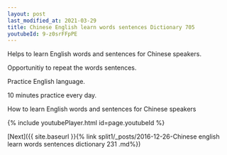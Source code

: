 ```yaml
---
layout: post
last_modified_at: 2021-03-29
title: Chinese English learn words sentences Dictionary 705 
youtubeId: 9-z0srFFpPE
---
```

 
 
Helps to learn English words and sentences for Chinese speakers.

Opportunitiy to repeat the words sentences. 

Practice English language. 
 
10 minutes practice every day. 
 
How to learn English words and sentences for Chinese speakers 
 
{% include youtubePlayer.html id=page.youtubeId %}
 
 
[Next]({{ site.baseurl }}{% link  split1/_posts/2016-12-26-Chinese english learn words sentences dictionary 231 .md%})
 
